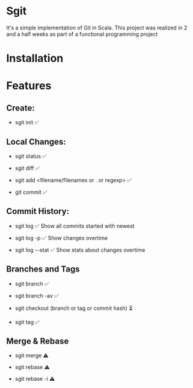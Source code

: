 #  Sgit
It's a simple implementation of Git in Scala. This project was realized in 2 and a half weeks as part of a functional programming project
 

#  Installation


# Features

## Create:
    
-   sgit init ✅
    
## Local Changes:
    
-   sgit status ✅
   
-   sgit diff ✅
    
-   sgit add <filename/filenames or . or regexp> ✅
    
-   git commit ✅
    
## Commit History:
    
-   sgit log  ✅
    Show all commits started with newest
    
-   sgit log -p  ✅
    Show changes overtime
    
-   sgit log --stat ✅
   Show stats about changes overtime  
      
    
## Branches and Tags
    

-   sgit branch <branch name>  ✅
    
-   sgit branch -av  ✅
  
-   sgit checkout (branch or tag or commit hash) ⏳ 
    
-   sgit tag <tag name>  ✅
      
    
## Merge & Rebase
    

-   sgit merge <branch> ⚠️
    
-   sgit rebase <branch>⚠️
    
-   sgit rebase -i <commit hash or banch name>⚠️
